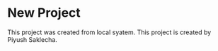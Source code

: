 # New Project 

This project was created from local syatem.
This project is created by Piyush Saklecha.